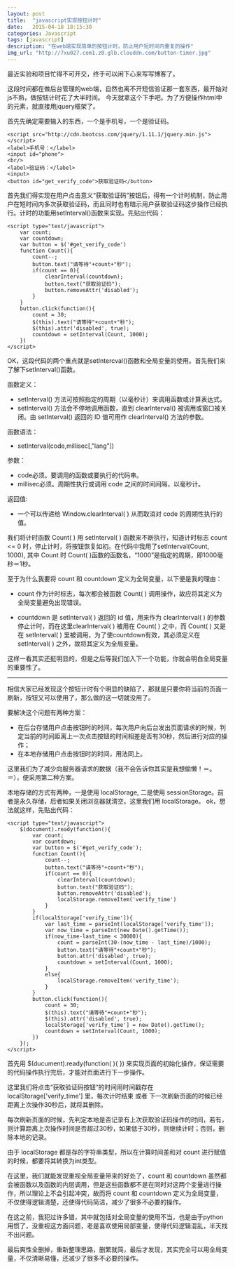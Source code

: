 ```yaml
---
layout: post
title:  "javascript实现按钮计时"
date:   2015-04-18 18:15:30
categories: Javascript
tags: [javascript]
description: "在web端实现简单的按钮计时，防止用户短时间内重复的操作"
img_url: "http://7xu027.com1.z0.glb.clouddn.com/button-timer.jpg"
---
```


最近实验和项目忙得不可开交，终于可以闲下心来写写博客了。

这段时间都在做后台管理的web端，自然也离不开短信验证那一套东西，最开始对js不熟，做按钮计时花了大半时间。
今天就拿这个下手吧。为了方便操作html中的元素，就直接用jquery框架了。

首先先确定需要输入的东西，一个是手机号，一个是验证码。

    <script src="http://cdn.bootcss.com/jquery/1.11.1/jquery.min.js"></script>
    <label>手机号：</label>
    <input id="phone">
    <br/>
    <label>验证码：</label>
    <input>
    <button id="get_verify_code">获取验证码</button>

 首先我们得实现在用户点击意义“获取验证码”按钮后，得有一个计时机制，防止用户在短时间内多次获取验证码，而且同时也有暗示用户获取验证码这步操作已经执行。计时的功能用setInterval()函数来实现。先贴出代码：

    <script type="text/javascript">
        var count;
        var countdown;
        var button = $('#get_verify_code')
        function Count(){
            count--;
            button.text("请等待"+count+"秒");
            if(count == 0){
                clearInterval(countdown);
                button.text("获取验证码");
                button.removeAttr('disabled');
            }
        }
        button.click(function(){
            count = 30;
            $(this).text("请等待"+count+"秒");
            $(this).attr('disabled', true);
            countdown = setInterval(Count, 1000);
        })
    </script>


OK，这段代码的两个重点就是setIntercval()函数和全局变量的使用。首先我们来了解下setInterval()函数。

函数定义：

+ setInterval() 方法可按照指定的周期（以毫秒计）来调用函数或计算表达式。
+ setInterval() 方法会不停地调用函数，直到 clearInterval() 被调用或窗口被关闭。由 setInterval() 返回的 ID 值可用作 clearInterval() 方法的参数。

函数语法：

+ setInterval(code,millisec[,"lang"])

参数：

+ code必须。要调用的函数或要执行的代码串。
+ millisec必须。周期性执行或调用 code 之间的时间间隔，以毫秒计。

返回值:

+ 一个可以传递给 Window.clearInterval( ) 从而取消对 code 的周期性执行的值。

我们将计时函数 Count( )  用 setInterval( ) 函数来不断执行，知道计时标志 count <= 0 时，停止计时，将按钮恢复如初。在代码中我用了setInterval(Count, 1000), 其中 Count 时 Count( )函数的函数名，“1000”是指定的周期，即1000毫秒＝1秒。

至于为什么我要将 count 和 countdown 定义为全局变量，以下便是我的理由：

+ count 作为计时标志，每次都会被函数 Count( ) 调用操作，故应将其定义为全局变量避免出现错误。

+ countdown 是 setInterval( ) 返回的 id 值，用来作为 clearInterval( ) 的参数停止计时，而在这里clearInterval( ) 被用在 Count( ) 之中，而 Count( ) 又是在 setInterval( ) 里被调用，为了使countdown有效，其必须定义在 setInterval( ) 之外，故将其定义为全局变量。

这样一看其实还挺明显的，但是之后等我们加入下一个功能，你就会明白全局变量的重要性了。

***

相信大家已经发现这个按钮计时有个明显的缺陷了，那就是只要你将当前的页面一刷新，按钮又可以使用了，那么做的这一切就没用了。

要解决这个问题有两种方案：

+ 在后台存储用户点击按钮时的时间，每次用户向后台发出页面请求的时候，判定当前的时间距离上一次点击按钮的时间相差是否有30秒，然后进行对应的操作；
+ 在本地存储用户点击按钮时的时间，用法同上。

这里我们为了减少向服务器请求的数据（我不会告诉你其实是我想偷懒！＝。＝），便采用第二种方案。

本地存储的方式有两种，一是使用 localStorage, 二是使用 sessionStorage。前者是永久存储，后者如果关闭浏览器就清空。这里我们用 localStorage。 ok，想法就这样，先贴出代码：

    <script type="text/javascript">
        $(document).ready(function(){
            var count;
            var countdown;
            var button = $('#get_verify_code');
            function Count(){
                count--;
                button.text("请等待"+count+"秒");
                if(count == 0){
                    clearInterval(countdown);
                    button.text("获取验证码");
                    button.removeAttr('disabled');
                    localStorage.removeItem('verify_time')
                }
            }
            if(localStorage['verify_time']){
                var last_time = parseInt(localStorage['verify_time']);
                var now_time = parseInt(new Date().getTime());
                if(now_time-last_time < 30000){
                    count = parseInt(30-(now_time - last_time)/1000);
                    button.text("请等待"+count+"秒");
                    button.attr('disabled', true);
                    countdown = setInterval(Count, 1000);
                }
                else{
                    localStorage.removeItem('verify_time');
                }
            }
            button.click(function(){
                count = 30;
                $(this).text("请等待"+count+"秒");
                $(this).attr('disabled', true);
                localStorage['verify_time'] = new Date().getTime();
                countdown = setInterval(Count, 1000);
            })
        });
    </script>

首先用  $(ducument).ready(function( ){ })  来实现页面的初始化操作，保证需要的代码操作执行完后，才能对页面进行下一步操作。

这里我们将点击“获取验证码按钮”的时间用时间戳存在localStorage['verify_time'] 里，每次计时结束 或者 下一次刷新页面的时候已经距离上次操作30秒后，就将其删除。

每次刷新页面的时候，先判定本地是否记录有上次获取验证码操作的时间，若有，则计算距离上次操作时间是否超过30秒，如果低于30秒，则继续计时；否则，删除本地的记录。

由于 localStorage 都是存的字符串类型，所以在计算时间差和对 count 进行赋值的时候，都要将其转换为int类型。

在这里，我们就能发现重视全局变量带来的好处了，count 和 countdown 虽然都会被函数以及函数的内层调用，但是这些函数都不是在同时对这两个变量进行操作，所以理论上不会引起冲突，故而将 count 和 countdown 定义为全局变量，不仅使得逻辑清楚，还使得代码简洁，减少了很多不必要的操作。

在这之前，我犯过许多错，其中就包括对全局变量的使用不当，也是由于python用惯了，没重视这方面问题，老是喜欢使用局部变量，使得代码逻辑混乱，半天找不出问题。

最后爽性全删掉，重新整理思路，删繁就简，最后才发现，其实完全可以用全局变量，不仅清晰易懂，还减少了很多不必要的操作。
